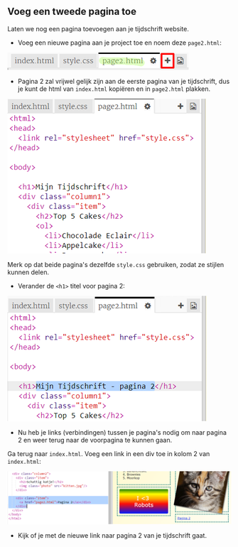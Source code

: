 ## Voeg een tweede pagina toe

Laten we nog een pagina toevoegen aan je tijdschrift website.

+ Voeg een nieuwe pagina aan je project toe en noem deze `page2.html`:

![screenshot](images/magazine-page2.png)

+ Pagina 2 zal vrijwel gelijk zijn aan de eerste pagina van je tijdschrift, dus je kunt de html van `index.html` kopiëren en in `page2.html` plakken.

![screenshot](images/magazine-page2-html.png)

Merk op dat beide pagina's dezelfde `style.css` gebruiken, zodat ze stijlen kunnen delen.

+ Verander de `<h1>` titel voor pagina 2:

![screenshot](images/magazine-page2-h1.png)

+ Nu heb je links (verbindingen) tussen je pagina's nodig om naar pagina 2 en weer terug naar de voorpagina te kunnen gaan.

Ga terug naar `index.html`. Voeg een link in een div toe in kolom 2 van `index.html`:

![screenshot](images/magazine-page2-link.png)

+ Kijk of je met de nieuwe link naar pagina 2 van je tijdschrift gaat.